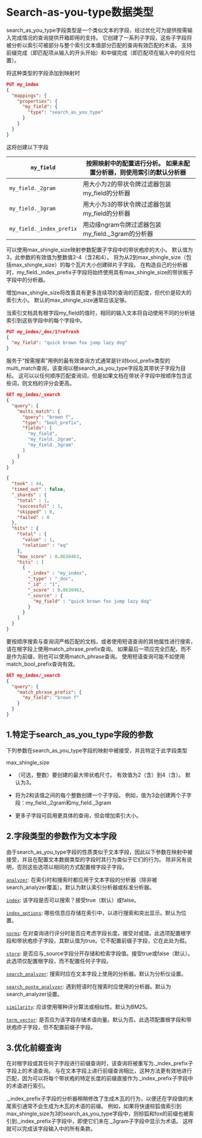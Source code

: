 # Search-as-you-type数据类型

search_as_you_type字段类型是一个类似文本的字段，经过优化可为提供按需输入完成情况的查询提供开箱即用的支持。 它创建了一系列子字段，这些子字段将被分析以索引可被部分与整个索引文本值部分匹配的查询有效匹配的术语。 支持前缀完成（即匹配项从输入的开头开始）和中缀完成（即匹配项在输入中的任何位置）。

将这种类型的字段添加到映射时

```json
PUT my_index
{
  "mappings": {
    "properties": {
      "my_field": {
        "type": "search_as_you_type"
      }
    }
  }
}
```



这将创建以下字段

| `my_field`               | 按照映射中的配置进行分析。 如果未配置分析器，则使用索引的默认分析器 |
| ------------------------ | ------------------------------------------------------------ |
| `my_field._2gram`        | 用大小为2的带状令牌过滤器包装my_field的分析器                |
| `my_field._3gram`        | 用大小为3的带状令牌过滤器包装my_field的分析器                |
| `my_field._index_prefix` | 用边缘ngram令牌过滤器包装my_field._3gram的分析器             |



可以使用max_shingle_size映射参数配置子字段中的带状疱疹的大小。 默认值为3，此参数的有效值为整数值2-4（含2和4）。 将为从2到max_shingle_size（包括max_shingle_size）的每个瓦片大小创建碎片子字段。 在构造自己的分析器时，my_field._index_prefix子字段将始终使用具有max_shingle_size的带状板子字段中的分析器。

增加max_shingle_size将改善具有更多连续项的查询的匹配度，但代价是较大的索引大小。 默认的max_shingle_size通常应该足够。

当索引文档具有根字段my_field的值时，相同的输入文本将自动使用不同的分析链索引到这些字段中的每个字段中。



```json
PUT my_index/_doc/1?refresh
{
  "my_field": "quick brown fox jump lazy dog"
}
```



服务于“按需搜索”用例的最有效查询方式通常是针对bool_prefix类型的multi_match查询，该查询以根search_as_you_type字段及其带状子字段为目标。 这可以以任何顺序匹配查询词，但是如果文档在带状子字段中按顺序包含这些词，则文档的评分会更高。



```json
GET my_index/_search
{
  "query": {
    "multi_match": {
      "query": "brown f",
      "type": "bool_prefix",
      "fields": [
        "my_field",
        "my_field._2gram",
        "my_field._3gram"
      ]
    }
  }
}
```

```json
{
  "took" : 44,
  "timed_out" : false,
  "_shards" : {
    "total" : 1,
    "successful" : 1,
    "skipped" : 0,
    "failed" : 0
  },
  "hits" : {
    "total" : {
      "value" : 1,
      "relation" : "eq"
    },
    "max_score" : 0.8630463,
    "hits" : [
      {
        "_index" : "my_index",
        "_type" : "_doc",
        "_id" : "1",
        "_score" : 0.8630463,
        "_source" : {
          "my_field" : "quick brown fox jump lazy dog"
        }
      }
    ]
  }
}
```

要按顺序搜索与查询词严格匹配的文档，或者使用短语查询的其他属性进行搜索，请在根字段上使用match_phrase_prefix查询。 如果最后一项应完全匹配，而不是作为前缀，则也可以使用match_phrase查询。 使用短语查询可能不如使用match_bool_prefix查询有效。

```json
GET my_index/_search
{
  "query": {
    "match_phrase_prefix": {
      "my_field": "brown f"
    }
  }
}
```



## 1.特定于search_as_you_type字段的参数
下列参数在search_as_you_type字段的映射中被接受，并且特定于此字段类型

  max_shingle_size

- （可选，整数）要创建的最大带状疱尺寸。 有效值为2（含）到4（含）。 默认为3。
- 将为2和该值之间的每个整数创建一个子字段。 例如，值为3会创建两个子字段：my_field._2gram和my_field._3gram

- 更多子字段可启用更具体的查询，但会增加索引大小。



## 2.字段类型的参数作为文本字段
由于search_as_you_type字段的性质类似于文本字段，因此以下参数在映射中被接受，并且在配置文本数据类型的字段时其行为类似于它们的行为。 除非另有说明，否则这些选项以相同的方式配置根字段子字段。



[`analyzer`](https://www.elastic.co/guide/en/elasticsearch/reference/7.6/analyzer.html): 在索引时和搜索时都应用于文本字段的分析器（除非被search_analyzer覆盖）。默认为默认索引分析器或标准分析器。

[`index`](https://www.elastic.co/guide/en/elasticsearch/reference/7.6/mapping-index.html): 该字段是否可以搜索？接受true（默认）或false。

[`index_options`](https://www.elastic.co/guide/en/elasticsearch/reference/7.6/index-options.html): 哪些信息应存储在索引中，以进行搜索和突出显示。默认为位置。

[`norms`](https://www.elastic.co/guide/en/elasticsearch/reference/7.6/norms.html): 在对查询进行评分时是否应考虑字段长度。接受对或错。此选项配置根字段和带状疱疹子字段，其默认值为true。它不配置前缀子字段，它在此处为假。

[`store`](https://www.elastic.co/guide/en/elasticsearch/reference/7.6/mapping-store.html): 是否应与_source字段分开存储和检索字段值。接受true或false（默认）。此选项仅配置根字段，而不配置任何子字段。

[`search_analyzer`](https://www.elastic.co/guide/en/elasticsearch/reference/7.6/search-analyzer.html): 搜索时应在文本字段上使用的分析器。默认为分析仪设置。

[`search_quote_analyzer`](https://www.elastic.co/guide/en/elasticsearch/reference/7.6/analyzer.html#search-quote-analyzer): 遇到短语时在搜索时应使用的分析器。默认为search_analyzer设置。

[`similarity`](https://www.elastic.co/guide/en/elasticsearch/reference/7.6/similarity.html): 应该使用哪种评分算法或相似性。默认为BM25。

[`term_vector`](https://www.elastic.co/guide/en/elasticsearch/reference/7.6/term-vector.html): 是否应为该字段存储术语向量。默认为否。此选项配置根字段和带状疱疹子字段，但不配置前缀子字段。



## 3.优化前缀查询
在对根字段或其任何子字段进行前缀查询时，该查询将被重写为._index_prefix子字段上的术语查询。 与在文本字段上进行前缀查询相比，这种方法更有效地进行匹配，因为可以将每个带状疱的特定长度的前缀直接作为._index_prefix子字段中的术语进行索引。

._index_prefix子字段的分析器稍稍修改了生成木瓦的行为，以便还在字段值的末尾索引通常不会生成为木瓦的术语的前缀。 例如，如果将快速棕狐值索引到max_shingle_size为3的search_as_you_type字段中，则棕狐和fox的前缀也被索引到._index_prefix子字段中，即使它们未在._3gram子字段中显示为术语。 这样就可以完成该字段输入中的所有条款。